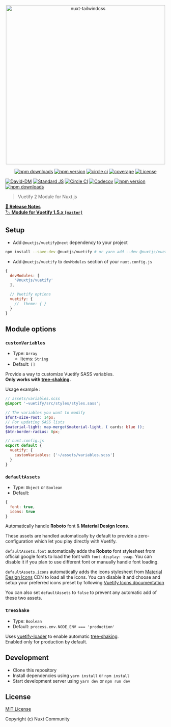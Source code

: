 <p align="center">
  <img src="https://user-images.githubusercontent.com/904724/59509947-c14eca80-8eb2-11e9-807c-14e7cc72eecc.png" alt="nuxt-tailwindcss" width="500"/>
</p>
<p align="center">
  <a href="https://npmjs.com/package/@nuxtjs/vuetify"><img src="https://img.shields.io/npm/v/@nuxtjs/vuetify/next.svg?style=flat-square" alt="npm downloads"></a>
  <a href="https://npmjs.com/package/@nuxtjs/vuetify"><img src="https://img.shields.io/npm/dt/@nuxtjs/vuetify.svg?style=flat-square" alt="npm version"></a>
  <a href="https://circleci.com/gh/nuxt-community/vuetify-module"><img src="https://img.shields.io/circleci/project/github/nuxt-community/vuetify-module.svg?style=flat-square" alt="circle ci"></a>
  <a href="https://codecov.io/gh/nuxt-community/vuetify-module"><img src="https://img.shields.io/codecov/c/github/nuxt-community/vuetify-module/next.svg?style=flat-square" alt="coverage"></a>
  <a href="https://www.npmjs.com/package/@nuxtjs/vuetify"><img src="https://badgen.net/npm/license/@nuxtjs/vuetify" alt="License"></a>
</p>

[![David-DM][david-dm-src]][david-dm-href]
[![Standard JS][standard-js-src]][standard-js-href]
[![Circle CI][circle-ci-src]][circle-ci-href]
[![Codecov][codecov-src]][codecov-href]
[![npm version][npm-version-src]][npm-version-href]
[![npm downloads][npm-downloads-src]][npm-downloads-href]

> Vuetify 2 Module for Nuxt.js

[📖 **Release Notes**](./CHANGELOG.md)  
[🏷 **Module for Vuetify 1.5.x `[master]`**](https://github.com/nuxt-community/vuetify-module/tree/master)

## Setup

- Add `@nuxtjs/vuetify@next` dependency to your project

```bash
npm install --save-dev @nuxtjs/vuetify # or yarn add --dev @nuxtjs/vuetify
```

- Add `@nuxtjs/vuetify` to `devModules` section of your `nuxt.config.js`

```js
{
  devModules: [
    '@nuxtjs/vuetify'
  ],

  // Vuetify options
  vuetify: {
    //  theme: { }
  }
}
```

## Module options

### `customVariables`
- Type: `Array`
  - Items: `String`
- Default: `[]`

Provide a way to customize Vuetify SASS variables.  
**Only works with [tree-shaking](#treeShake).**

Usage example : 

```scss
// assets/variables.scss
@import '~vuetify/src/styles/styles.sass';

// The variables you want to modify
$font-size-root: 14px;
// For updating SASS lists
$material-light: map-merge($material-light, ( cards: blue ));
$btn-border-radius: 0px;
```

```js
// nuxt.config.js
export default {
  vuetify: {
    customVariables: ['~/assets/variables.scss']
  }
}
```


### `defaultAssets`
- Type: `Object` or `Boolean` 
- Default: 
```js
{
  font: true,
  icons: true
}
```

Automatically handle **Roboto** font & **Material Design Icons**.

These assets are handled automatically by default to provide a zero-configuration which let you play directly with Vuetify.

`defaultAssets.font` automatically adds the **Roboto** font stylesheet from official google fonts to load the font with `font-display: swap`.
You can disable it if you plan to use different font or manually handle font loading.

`defaultAssets.icons` automatically adds the icons stylesheet from [Material Design Icons](https://materialdesignicons.com) CDN to load all the icons.
You can disable it and choose and setup your preferred icons preset by following [Vuetify Icons documentation](https://next.vuetifyjs.com/en/framework/icons)

You can also set `defaultAssets` to `false` to prevent any automatic add of these two assets.

### `treeShake`
- Type: `Boolean`
- Default: `process.env.NODE_ENV === 'production'`

Uses [vuetify-loader](https://github.com/vuetifyjs/vuetify-loader) to enable automatic [tree-shaking](https://next.vuetifyjs.com/en/guides/a-la-carte).  
Enabled only for production by default.


## Development

- Clone this repository
- Install dependencies using `yarn install` or `npm install`
- Start development server using `yarn dev` or `npm run dev`

## License

[MIT License](./LICENSE)

Copyright (c) Nuxt Community

<!-- Badges -->
[david-dm-src]: https://david-dm.org/nuxt-community/vuetify-module/status.svg?branch=next&style=flat-square
[david-dm-href]: https://david-dm.org/nuxt-community/vuetify-module
[standard-js-src]: https://img.shields.io/badge/code_style-standard-brightgreen.svg?style=flat-square
[standard-js-href]: https://standardjs.com
[circle-ci-src]: https://img.shields.io/circleci/project/github/nuxt-community/vuetify-module/next.svg?style=flat-square
[circle-ci-href]: https://circleci.com/gh/nuxt-community/vuetify-module/tree/next
[codecov-src]: https://img.shields.io/codecov/c/github/nuxt-community/vuetify-module/next.svg?style=flat-square
[codecov-href]: https://codecov.io/gh/nuxt-community/vuetify-module/branch/next
[npm-version-src]: https://img.shields.io/npm/dt/@nuxtjs/vuetify.svg?style=flat-square
[npm-version-href]: https://npmjs.com/package/@nuxtjs/vuetify
[npm-downloads-src]: https://img.shields.io/npm/v/@nuxtjs/vuetify/next.svg?style=flat-square
[npm-downloads-href]: https://npmjs.com/package/@nuxtjs/vuetify
